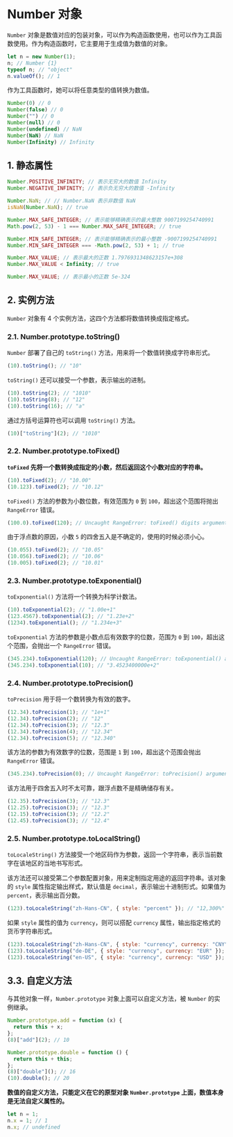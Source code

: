 # Number 对象

`Number` 对象是数值对应的包装对象，可以作为构造函数使用，也可以作为工具函数使用。作为构造函数时，它主要用于生成值为数值的对象。

```javascript
let n = new Number(1);
n; // Number {1}
typeof n; // "object"
n.valueOf(); // 1
```

作为工具函数时，她可以将任意类型的值转换为数值。

```javascript
Number(0) // 0
Number(false) // 0
Number("") // 0
Number(null) // 0
Number(undefined) // NaN
Number(NaN) // NaN
Number(Infinity) // Infinity
```

## 1. 静态属性

```javascript
Number.POSITIVE_INFINITY; // 表示无穷大的数值 Infinity
Number.NEGATIVE_INFINITY; // 表示负无穷大的数值 -Infinity

Number.NaN; // // Number.NaN 表示非数值 NaN
isNaN(Number.NaN); // true

Number.MAX_SAFE_INTEGER; // 表示能够精确表示的最大整数 9007199254740991
Math.pow(2, 53) - 1 === Number.MAX_SAFE_INTEGER; // true

Number.MIN_SAFE_INTEGER; // 表示能够精确表示的最小整数 -9007199254740991
Number.MIN_SAFE_INTEGER === -Math.pow(2, 53) + 1; // true

Number.MAX_VALUE; // 表示最大的正数 1.7976931348623157e+308
Number.MAX_VALUE < Infinity; // true

Number.MAX_VALUE; // 表示最小的正数 5e-324
```

## 2. 实例方法

`Number` 对象有 4 个实例方法，这四个方法都将数值转换成指定格式。

### 2.1. Number.prototype.toString()

`Number` 部署了自己的 `toString()` 方法，用来将一个数值转换成字符串形式。

```javascript
(10).toString(); // "10"
```

`toString()` 还可以接受一个参数，表示输出的进制。

```javascript
(10).toString(2); // "1010"
(10).toString(8); // "12"
(10).toString(16); // "a"
```

通过方括号运算符也可以调用 `toString()` 方法。

```javascript
(10)["toString"](2); // "1010"
```

### 2.2. Number.prototype.toFixed()

**`toFixed` 先将一个数转换成指定的小数，然后返回这个小数对应的字符串。**

```javascript
(10).toFixed(2); // "10.00"
(10.123).toFixed(2); // "10.12"
```

`toFixed()` 方法的参数为小数位数，有效范围为 `0` 到 `100`，超出这个范围将抛出 `RangeError` 错误。

```javascript
(100.0).toFixed(120); // Uncaught RangeError: toFixed() digits argument must be between 0 and 100
```

由于浮点数的原因，小数 `5` 的四舍五入是不确定的，使用的时候必须小心。

```javascript
(10.055).toFixed(2); // "10.05"
(10.056).toFixed(2); // "10.06"
(10.005).toFixed(2); // "10.01"
```

### 2.3. Number.prototype.toExponential()

`toExponential()` 方法将一个转换为科学计数法。

```javascript
(10).toExponential(2); // "1.00e+1"
(123.4567).toExponential(2); // "1.23e+2"
(1234).toExponential(); // "1.234e+3"
```

`toExponential` 方法的参数是小数点后有效数字的位数，范围为 `0` 到 `100`，超出这个范围，会抛出一个 `RangeError` 错误。

```javascript
(345.234).toExponential(120); // Uncaught RangeError: toExponential() argument must be between 0 and 100
(345.234).toExponential(10); // "3.4523400000e+2"
```

### 2.4. Number.prototype.toPrecision()

`toPrecision` 用于将一个数转换为有效的数字。

```javascript
(12.34).toPrecision(1); // "1e+1"
(12.34).toPrecision(2); // "12"
(12.34).toPrecision(3); // "12.3"
(12.34).toPrecision(4); // "12.34"
(12.34).toPrecision(5); // "12.340"
```

该方法的参数为有效数字的位数，范围是 `1` 到 `100`，超出这个范围会抛出 `RangeError` 错误。

```javascript
(345.234).toPrecision(0); // Uncaught RangeError: toPrecision() argument must be between 1 and 100
```

该方法用于四舍五入时不太可靠，跟浮点数不是精确储存有关。

```javascript
(12.35).toPrecision(3); // "12.3"
(12.25).toPrecision(3); // "12.3"
(12.15).toPrecision(3); // "12.2"
(12.45).toPrecision(3); // "12.4"
```

### 2.5. Number.prototype.toLocalString()

`toLocaleString()` 方法接受一个地区码作为参数，返回一个字符串，表示当前数字在该地区的当地书写形式。

该方法还可以接受第二个参数配置对象，用来定制指定用途的返回字符串。该对象的 `style` 属性指定输出样式，默认值是 `decimal`，表示输出十进制形式。如果值为 `percent`，表示输出百分数。

```javascript
(123).toLocaleString("zh-Hans-CN", { style: "percent" }); // "12,300%"
```

如果 `style` 属性的值为 `currency`，则可以搭配 `currency` 属性，输出指定格式的货币字符串形式。

```javascript
(123).toLocaleString("zh-Hans-CN", { style: "currency", currency: "CNY" });  // "￥123.00"
(123).toLocaleString("de-DE", { style: "currency", currency: "EUR" }); // "123,00 €"
(123).toLocaleString("en-US", { style: "currency", currency: "USD" }); // "$123.00"
```

## 3.3. 自定义方法

与其他对象一样，`Number.prototype` 对象上面可以自定义方法，被 `Number` 的实例继承。

```javascript
Number.prototype.add = function (x) {
  return this + x;
};
(8)["add"](2); // 10

Number.prototype.double = function () {
  return this + this;
};
(8)["double"](); // 16
(10).double(); // 20
```

**数值的自定义方法，只能定义在它的原型对象 `Number.prototype` 上面，数值本身是无法自定义属性的。**

```javascript
let n = 1;
n.x = 1; // 1
n.x; // undefined
```
